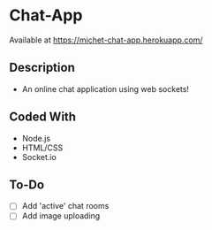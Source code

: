 # Chat-App

Available at https://michet-chat-app.herokuapp.com/

## Description
- An online chat application using web sockets!
## Coded With
- Node.js
- HTML/CSS
- Socket.io

## To-Do
- [ ] Add 'active' chat rooms
- [ ] Add image uploading
